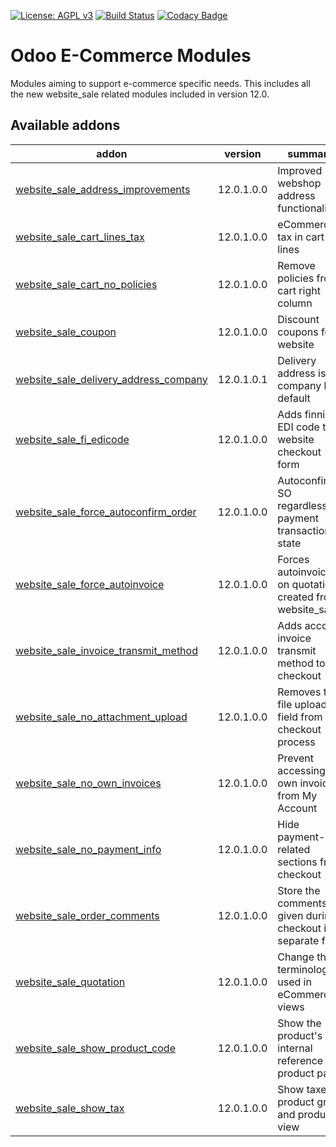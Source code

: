 [![License: AGPL v3](https://img.shields.io/badge/License-AGPL%20v3-blue.svg)](https://www.gnu.org/licenses/agpl-3.0)
[![Build Status](https://travis-ci.org/Tawasta/e-commerce.svg?branch=12.0)](https://travis-ci.org/Tawasta/e-commerce)
[![Codacy Badge](https://api.codacy.com/project/badge/Grade/19628347322e40339cfc1770ab665890)](https://www.codacy.com/app/Tawasta/e-commerce?utm_source=github.com&amp;utm_medium=referral&amp;utm_content=Tawasta/e-commerce&amp;utm_campaign=Badge_Grade)

Odoo E-Commerce Modules
=======================

Modules aiming to support e-commerce specific needs. This includes all the new website_sale related modules included in version 12.0.

[//]: # (addons)

Available addons
----------------
addon | version | summary
--- | --- | ---
[website_sale_address_improvements](website_sale_address_improvements/) | 12.0.1.0.0 | Improved webshop address functionalities
[website_sale_cart_lines_tax](website_sale_cart_lines_tax/) | 12.0.1.0.0 | eCommerce tax in cart lines
[website_sale_cart_no_policies](website_sale_cart_no_policies/) | 12.0.1.0.0 | Remove policies from cart right column
[website_sale_coupon](website_sale_coupon/) | 12.0.1.0.0 | Discount coupons for website
[website_sale_delivery_address_company](website_sale_delivery_address_company/) | 12.0.1.0.1 | Delivery address is company by default
[website_sale_fi_edicode](website_sale_fi_edicode/) | 12.0.1.0.0 | Adds finnish EDI code to website checkout form
[website_sale_force_autoconfirm_order](website_sale_force_autoconfirm_order/) | 12.0.1.0.0 | Autoconfirm SO regardless of payment transaction state
[website_sale_force_autoinvoice](website_sale_force_autoinvoice/) | 12.0.1.0.0 | Forces autoinvoice on quotations created from website_sale
[website_sale_invoice_transmit_method](website_sale_invoice_transmit_method/) | 12.0.1.0.0 | Adds account invoice transmit method to checkout
[website_sale_no_attachment_upload](website_sale_no_attachment_upload/) | 12.0.1.0.0 | Removes the file upload field from the checkout process
[website_sale_no_own_invoices](website_sale_no_own_invoices/) | 12.0.1.0.0 | Prevent accessing own invoices from My Account
[website_sale_no_payment_info](website_sale_no_payment_info/) | 12.0.1.0.0 | Hide payment-related sections from checkout
[website_sale_order_comments](website_sale_order_comments/) | 12.0.1.0.0 | Store the comments given during checkout in a separate field
[website_sale_quotation](website_sale_quotation/) | 12.0.1.0.0 | Change the terminology used in eCommerce views
[website_sale_show_product_code](website_sale_show_product_code/) | 12.0.1.0.0 | Show the product's internal reference on product page
[website_sale_show_tax](website_sale_show_tax/) | 12.0.1.0.0 | Show taxes in product grid and product view

[//]: # (end addons)
